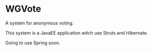 WGVote
======

A system for anonymous voting. 

This system is a JavaEE application witch use Struts and Hibernate.

Going to use Spring soon.

